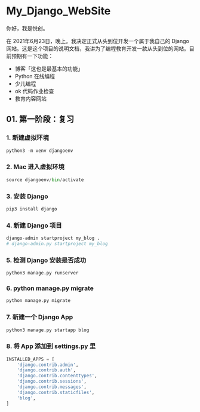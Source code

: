 # My_Django_WebSite
你好，我是悦创。



在 2021年6月23日，晚上。我决定正式从头到位开发一个属于我自己的 Django 网站。这是这个项目的说明文档，我讲为了编程教育开发一款从头到位的网站。目前预期有一下功能：

- 博客「这也是最基本的功能」
- Python 在线编程
- 少儿编程
- ok 代码作业检查
- 教育内容网站



## 01. 第一阶段：复习

### 1. 新建虚拟环境

```python
python3 -m venv djangoenv
```

### 2. Mac 进入虚拟环境

```python
source djangoenv/bin/activate
```

### 3. 安装 Django

```python
pip3 install django
```

### 4. 新建 Django 项目

```python
django-admin startproject my_blog .
# django-admin.py startproject my_blog
```

### 5. 检测 Django 安装是否成功

```python
python3 manage.py runserver
```

### 6. python manage.py migrate

```python
python manage.py migrate
```

### 7. 新建一个 Django App

```python
python3 manage.py startapp blog
```

### 8. 将 App 添加到 settings.py 里

```python
INSTALLED_APPS = [
    'django.contrib.admin',
    'django.contrib.auth',
    'django.contrib.contenttypes',
    'django.contrib.sessions',
    'django.contrib.messages',
    'django.contrib.staticfiles',
	'blog',
]
```

